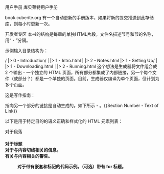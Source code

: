 用户手册
库贝莱特用户手册

book.cuberite.org 有一个自动更新的手册版本，如果将新的提交推送到此存储库，则每小时更新一次。

开发者专区
本书的结构是每章的单独HTML片段。文件名描述节号和节的名称，用“ - ”分隔。

示例输入目录结构为：

/
|> 0 - Introduction/
|   |> 1 - Intro.html
|   |> 2 - Notes.html
|> 1 - Setting Up/
|   |> 1 - Downloading.html
|   |> 2 - Running.html
这个想法是生成器将文件组合成 2 个输出 - 一个独立的 HTML 页面，所有部分都集成了内部链接，另一个每个文件（或部分？）都是一个单独的页面。目前，生成器仅编译为单个页面，但计划为多个页面。

这是写作指南：

指向另一个部分的链接是自动生成的，如下所示 - 。{{Section Number - Text of Link}}

以下是用于特定目的的语义正确和样式化的 HTML 元素列表：

<p>对于段落
<h4>对于标题
<aside class="infobox">对于与内容切线相关的信息。
<aside class="warnbox">有关与内容相关的警告。
<figure class="codebox">对于带有嵌套和标记的代码示例。（可选）带有 for 标题。<pre><code><figcaption>
<figure class="imgbox"对于图像/屏幕截图。（可选）带有 for 标题。<figcaption>

